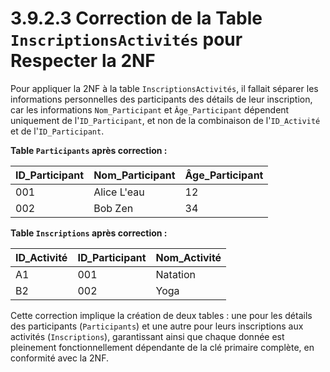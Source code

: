 # 3.9.2.3 Correction de la Table `InscriptionsActivités` pour Respecter la 2NF

Pour appliquer la 2NF à la table `InscriptionsActivités`, il fallait séparer les informations personnelles des participants des détails de leur inscription, car les informations `Nom_Participant` et `Âge_Participant` dépendent uniquement de l'`ID_Participant`, et non de la combinaison de l'`ID_Activité` et de l'`ID_Participant`.

**Table `Participants` après correction :**

| ID_Participant | Nom_Participant | Âge_Participant |
| -------------- | --------------- | --------------- |
| 001            | Alice L'eau     | 12              |
| 002            | Bob Zen         | 34              |

**Table `Inscriptions` après correction :**

| ID_Activité | ID_Participant | Nom_Activité |
| ----------- | -------------- | ------------ |
| A1          | 001            | Natation     |
| B2          | 002            | Yoga         |

Cette correction implique la création de deux tables : une pour les détails des participants (`Participants`) et une autre pour leurs inscriptions aux activités (`Inscriptions`), garantissant ainsi que chaque donnée est pleinement fonctionnellement dépendante de la clé primaire complète, en conformité avec la 2NF.